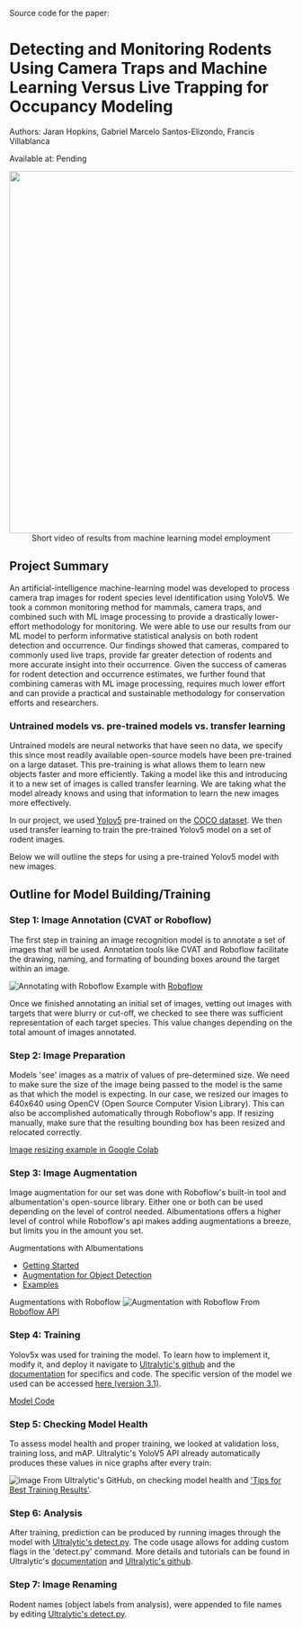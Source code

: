 Source code for the paper:
# Detecting and Monitoring Rodents Using Camera Traps and Machine Learning Versus Live Trapping for Occupancy Modeling
Authors: Jaran Hopkins, Gabriel Marcelo Santos-Elizondo, Francis Villablanca

Available at: Pending

<p align="center"> 
  <img width="700" height="644" src="https://github.com/rodentid-draft/project-draft/blob/main/rodent_analysis_example.gif?raw=true"> 
  <br>
  Short video of results from machine learning model employment
  <br>
</p>

## Project Summary 
An artificial-intelligence machine-learning model was developed to process camera trap images for rodent species level identification using YoloV5.  We took a common monitoring method for mammals, camera traps, and combined such with ML image processing to provide a drastically lower-effort methodology for monitoring.  We were able to use our results from our ML model to perform informative statistical analysis on both rodent detection and occurrence.  Our findings showed that cameras, compared to commonly used live traps, provide far greater detection of rodents and more accurate insight into their occurrence.  Given the success of cameras for rodent detection and occurrence estimates, we further found that combining cameras with ML image processing, requires much lower effort and can provide a practical and sustainable methodology for conservation efforts and researchers.  

### Untrained models vs. pre-trained models vs. transfer learning
Untrained models are neural networks that have seen no data, we specify this since most readily available open-source models have been pre-trained on a large dataset. This pre-training is what allows them to learn new objects faster and more efficiently. Taking a model like this and introducing it to a new set of images is called transfer learning. We are taking what the model already knows and using that information to learn the new images more effectively.

In our project, we used [Yolov5](https://github.com/ultralytics/yolov5) pre-trained on the [COCO dataset](https://cocodataset.org/#home). We then used transfer learning to train the pre-trained Yolov5 model on a set of rodent images.

Below we will outline the steps for using a pre-trained Yolov5 model with new images.

## Outline for Model Building/Training

### Step 1: Image Annotation (CVAT or Roboflow)
The first step in training an image recognition model is to annotate a set of images that will be used. Annotation tools like CVAT and Roboflow facilitate the drawing, naming, and formating of bounding boxes around the target within an image.

![Annotating with Roboflow](https://github.com/rodentid-draft/project-draft/blob/main/AnnotatingWRoboflow.gif)
Example with [Roboflow](https://docs.roboflow.com/annotate)

Once we finished annotating an initial set of images, vetting out images with targets that were blurry or cut-off, we checked to see there was sufficient representation of each target species. This value changes depending on the total amount of images annotated.

### Step 2: Image Preparation
Models 'see' images as a matrix of values of pre-determined size. We need to make sure the size of the image being passed to the model is the same as that which the model is expecting. In our case, we resized our images to 640x640 using OpenCV (Open Source Computer Vision Library). This can also be accomplished automatically through Roboflow's app. If resizing manually, make sure that the resulting bounding box has been resized and relocated correctly.

[Image resizing example in Google Colab](https://github.com/rodentid-draft/project-draft/blob/main/Example_Resize_bb_and_image.ipynb)

### Step 3: Image Augmentation
Image augmentation for our set was done with Roboflow's built-in tool and albumentation's open-source library. Either one or both can be used depending on the level of control needed. Albumentations offers a higher level of control while Roboflow's api makes adding augmentations a breeze, but limits you in the amount you set.

Augmentations with Albumentations
- [Getting Started](https://github.com/albumentations-team/albumentations#getting-started)
- [Augmentation for Object Detection](https://albumentations.ai/docs/getting_started/bounding_boxes_augmentation/#bounding-boxes-augmentation)
- [Examples](https://albumentations.ai/docs/examples/example_bboxes2/)

Augmentations with Roboflow
![Augmentation with Roboflow](https://user-images.githubusercontent.com/52707386/221254106-0fecd8c5-05b6-4133-965b-23c9a480255b.png)
From [Roboflow API](https://app.roboflow.com/)

### Step 4: Training
Yolov5x was used for training the model. To learn how to implement it, modify it, and deploy it navigate to [Ultralytic's github](https://github.com/ultralytics/yolov5) and the [documentation](https://github.com/ultralytics/yolov5#documentation) for specifics and code. The specific version of the model we used can be accessed [here (version 3.1)](https://doi.org/10.5281/zenodo.4154370).

[Model Code](https://github.com/ultralytics/yolov5/blob/master/train.py)

### Step 5: Checking Model Health
To assess model health and proper training, we looked at validation loss, training loss, and mAP. Ultralytic's YoloV5 API already automatically produces these values in nice graphs after every train:

![image](https://user-images.githubusercontent.com/52707386/221257905-ac3422b6-c186-43d8-a960-ffb6c5c8d592.png)
From Ultralytic's GitHub, on checking model health and ['Tips for Best Training Results'](https://github.com/ultralytics/yolov5/wiki/Tips-for-Best-Training-Results).

### Step 6: Analysis
After training, prediction can be produced by running images through the model with [Ultralytic's detect.py](https://github.com/ultralytics/yolov5/blob/master/train.py). The code usage allows for adding custom flags in the 'detect.py' command. More details and tutorials can be found in Ultralytic's [documentation](https://github.com/ultralytics/yolov5#documentation) and [Ultralytic's github](https://github.com/ultralytics/yolov5).

### Step 7: Image Renaming
Rodent names (object labels from analysis), were appended to file names by editing [Ultralytic's detect.py](https://github.com/ultralytics/yolov5/blob/master/train.py).
